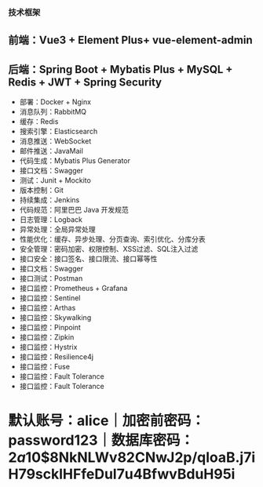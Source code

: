 ### 技术框架
## 前端：Vue3 + Element Plus+ vue-element-admin
## 后端：Spring Boot + Mybatis Plus + MySQL + Redis + JWT + Spring Security
- 部署：Docker + Nginx
- 消息队列：RabbitMQ
- 缓存：Redis
- 搜索引擎：Elasticsearch
- 消息推送：WebSocket
- 邮件推送：JavaMail
- 代码生成：Mybatis Plus Generator
- 接口文档：Swagger
- 测试：Junit + Mockito
- 版本控制：Git
- 持续集成：Jenkins
- 代码规范：阿里巴巴 Java 开发规范
- 日志管理：Logback
- 异常处理：全局异常处理
- 性能优化：缓存、异步处理、分页查询、索引优化、分库分表
- 安全管理：密码加密、权限控制、XSS过滤、SQL注入过滤
- 接口安全：接口签名、接口限流、接口幂等性
- 接口文档：Swagger
- 接口测试：Postman
- 接口监控：Prometheus + Grafana
- 接口监控：Sentinel
- 接口监控：Arthas
- 接口监控：Skywalking
- 接口监控：Pinpoint
- 接口监控：Zipkin
- 接口监控：Hystrix
- 接口监控：Resilience4j
- 接口监控：Fuse
- 接口监控：Fault Tolerance
- 接口监控：Fault Tolerance

# 默认账号：alice｜加密前密码：password123｜数据库密码：$2a$10$8NkNLWv82CNwJ2p/qloaB.j7iH79scklHFfeDul7u4BfwvBduH95i
